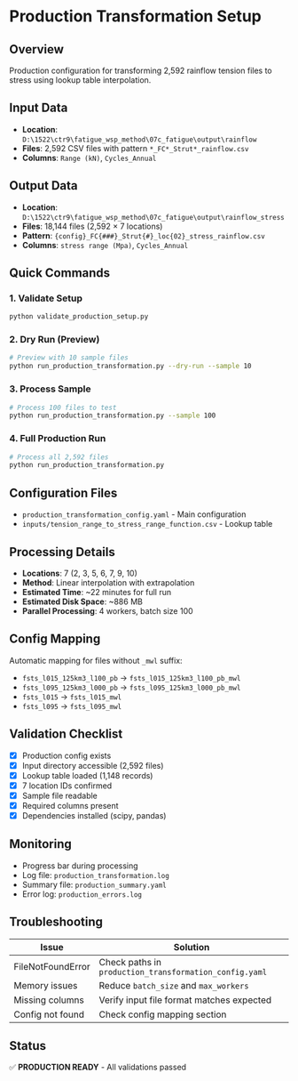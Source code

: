 # Production Transformation Setup

## Overview
Production configuration for transforming 2,592 rainflow tension files to stress using lookup table interpolation.

## Input Data
- **Location**: `D:\1522\ctr9\fatigue_wsp_method\07c_fatigue\output\rainflow`
- **Files**: 2,592 CSV files with pattern `*_FC*_Strut*_rainflow.csv`
- **Columns**: `Range (kN)`, `Cycles_Annual`

## Output Data
- **Location**: `D:\1522\ctr9\fatigue_wsp_method\07c_fatigue\output\rainflow_stress`
- **Files**: 18,144 files (2,592 × 7 locations)
- **Pattern**: `{config}_FC{###}_Strut{#}_loc{02}_stress_rainflow.csv`
- **Columns**: `stress range (Mpa)`, `Cycles_Annual`

## Quick Commands

### 1. Validate Setup
```bash
python validate_production_setup.py
```

### 2. Dry Run (Preview)
```bash
# Preview with 10 sample files
python run_production_transformation.py --dry-run --sample 10
```

### 3. Process Sample
```bash
# Process 100 files to test
python run_production_transformation.py --sample 100
```

### 4. Full Production Run
```bash
# Process all 2,592 files
python run_production_transformation.py
```

## Configuration Files
- `production_transformation_config.yaml` - Main configuration
- `inputs/tension_range_to_stress_range_function.csv` - Lookup table

## Processing Details
- **Locations**: 7 (2, 3, 5, 6, 7, 9, 10)
- **Method**: Linear interpolation with extrapolation
- **Estimated Time**: ~22 minutes for full run
- **Estimated Disk Space**: ~886 MB
- **Parallel Processing**: 4 workers, batch size 100

## Config Mapping
Automatic mapping for files without `_mwl` suffix:
- `fsts_l015_125km3_l100_pb` → `fsts_l015_125km3_l100_pb_mwl`
- `fsts_l095_125km3_l000_pb` → `fsts_l095_125km3_l000_pb_mwl`
- `fsts_l015` → `fsts_l015_mwl`
- `fsts_l095` → `fsts_l095_mwl`

## Validation Checklist
- [x] Production config exists
- [x] Input directory accessible (2,592 files)
- [x] Lookup table loaded (1,148 records)
- [x] 7 location IDs confirmed
- [x] Sample file readable
- [x] Required columns present
- [x] Dependencies installed (scipy, pandas)

## Monitoring
- Progress bar during processing
- Log file: `production_transformation.log`
- Summary file: `production_summary.yaml`
- Error log: `production_errors.log`

## Troubleshooting
| Issue | Solution |
|-------|----------|
| FileNotFoundError | Check paths in `production_transformation_config.yaml` |
| Memory issues | Reduce `batch_size` and `max_workers` |
| Missing columns | Verify input file format matches expected |
| Config not found | Check config mapping section |

## Status
✅ **PRODUCTION READY** - All validations passed